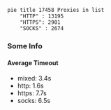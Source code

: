 
```mermaid
pie title 17458 Proxies in list
    "HTTP" : 13195
    "HTTPS": 2901
    "SOCKS" : 2674
```

### Some Info
#### Average Timeout

- mixed: 3.4s
- http: 1.6s
- https: 7.7s
- socks: 6.5s